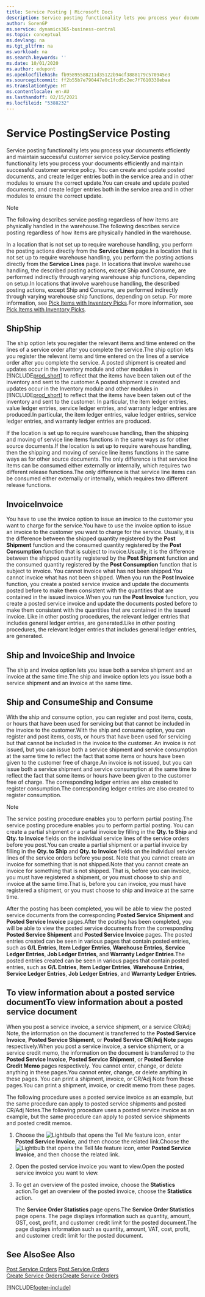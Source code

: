 ```yaml
---
title: Service Posting | Microsoft Docs
description: Service posting functionality lets you process your documents efficiently and maintain successful customer service policy. You can create and update posted documents, and create ledger entries both in the service area and in other modules to ensure the correct update.
author: SorenGP
ms.service: dynamics365-business-central
ms.topic: conceptual
ms.devlang: na
ms.tgt_pltfrm: na
ms.workload: na
ms.search.keywords: ''
ms.date: 10/01/2020
ms.author: edupont
ms.openlocfilehash: fb95895588211d35122b94cf3888179c570945e3
ms.sourcegitcommit: ff2b55b7e790447e0c1fcd5c2ec7f7610338ebaa
ms.translationtype: HT
ms.contentlocale: en-AU
ms.lasthandoff: 02/15/2021
ms.locfileid: "5388232"
---
```

# <a name="service-posting"></a><span data-ttu-id="5ffbb-104">Service Posting</span><span class="sxs-lookup"><span data-stu-id="5ffbb-104">Service Posting</span></span>
<span data-ttu-id="5ffbb-105">Service posting functionality lets you process your documents efficiently and maintain successful customer service policy.</span><span class="sxs-lookup"><span data-stu-id="5ffbb-105">Service posting functionality lets you process your documents efficiently and maintain successful customer service policy.</span></span> <span data-ttu-id="5ffbb-106">You can create and update posted documents, and create ledger entries both in the service area and in other modules to ensure the correct update.</span><span class="sxs-lookup"><span data-stu-id="5ffbb-106">You can create and update posted documents, and create ledger entries both in the service area and in other modules to ensure the correct update.</span></span>  

> [!NOTE]  
>  <span data-ttu-id="5ffbb-107">The following describes service posting regardless of how items are physically handled in the warehouse.</span><span class="sxs-lookup"><span data-stu-id="5ffbb-107">The following describes service posting regardless of how items are physically handled in the warehouse.</span></span>  
>   
>  <span data-ttu-id="5ffbb-108">In a location that is not set up to require warehouse handling, you perform the posting actions directly from the **Service Lines** page.</span><span class="sxs-lookup"><span data-stu-id="5ffbb-108">In a location that is not set up to require warehouse handling, you perform the posting actions directly from the **Service Lines** page.</span></span> <span data-ttu-id="5ffbb-109">In locations that involve warehouse handling, the described posting actions, except Ship and Consume, are performed indirectly through varying warehouse ship functions, depending on setup.</span><span class="sxs-lookup"><span data-stu-id="5ffbb-109">In locations that involve warehouse handling, the described posting actions, except Ship and Consume, are performed indirectly through varying warehouse ship functions, depending on setup.</span></span> <span data-ttu-id="5ffbb-110">For more information, see [Pick Items with Inventory Picks](warehouse-how-to-pick-items-with-inventory-picks.md).</span><span class="sxs-lookup"><span data-stu-id="5ffbb-110">For more information, see [Pick Items with Inventory Picks](warehouse-how-to-pick-items-with-inventory-picks.md).</span></span>  

## <a name="ship"></a><span data-ttu-id="5ffbb-111">Ship</span><span class="sxs-lookup"><span data-stu-id="5ffbb-111">Ship</span></span>  
<span data-ttu-id="5ffbb-112">The ship option lets you register the relevant items and time entered on the lines of a service order after you complete the service.</span><span class="sxs-lookup"><span data-stu-id="5ffbb-112">The ship option lets you register the relevant items and time entered on the lines of a service order after you complete the service.</span></span> <span data-ttu-id="5ffbb-113">A posted shipment is created and updates occur in the Inventory module and other modules in [!INCLUDE[prod_short](includes/prod_short.md)] to reflect that the items have been taken out of the inventory and sent to the customer.</span><span class="sxs-lookup"><span data-stu-id="5ffbb-113">A posted shipment is created and updates occur in the Inventory module and other modules in [!INCLUDE[prod_short](includes/prod_short.md)] to reflect that the items have been taken out of the inventory and sent to the customer.</span></span> <span data-ttu-id="5ffbb-114">In particular, the item ledger entries, value ledger entries, service ledger entries, and warranty ledger entries are produced.</span><span class="sxs-lookup"><span data-stu-id="5ffbb-114">In particular, the item ledger entries, value ledger entries, service ledger entries, and warranty ledger entries are produced.</span></span>  

<span data-ttu-id="5ffbb-115">If the location is set up to require warehouse handling, then the shipping and moving of service line items functions in the same ways as for other source documents.</span><span class="sxs-lookup"><span data-stu-id="5ffbb-115">If the location is set up to require warehouse handling, then the shipping and moving of service line items functions in the same ways as for other source documents.</span></span> <span data-ttu-id="5ffbb-116">The only difference is that service line items can be consumed either externally or internally, which requires two different release functions.</span><span class="sxs-lookup"><span data-stu-id="5ffbb-116">The only difference is that service line items can be consumed either externally or internally, which requires two different release functions.</span></span>

## <a name="invoice"></a><span data-ttu-id="5ffbb-117">Invoice</span><span class="sxs-lookup"><span data-stu-id="5ffbb-117">Invoice</span></span>  
<span data-ttu-id="5ffbb-118">You have to use the invoice option to issue an invoice to the customer you want to charge for the service.</span><span class="sxs-lookup"><span data-stu-id="5ffbb-118">You have to use the invoice option to issue an invoice to the customer you want to charge for the service.</span></span> <span data-ttu-id="5ffbb-119">Usually, it is the difference between the shipped quantity registered by the **Post Shipment** function and the consumed quantity registered by the **Post Consumption** function that is subject to invoice.</span><span class="sxs-lookup"><span data-stu-id="5ffbb-119">Usually, it is the difference between the shipped quantity registered by the **Post Shipment** function and the consumed quantity registered by the **Post Consumption** function that is subject to invoice.</span></span> <span data-ttu-id="5ffbb-120">You cannot invoice what has not been shipped.</span><span class="sxs-lookup"><span data-stu-id="5ffbb-120">You cannot invoice what has not been shipped.</span></span> <span data-ttu-id="5ffbb-121">When you run the **Post Invoice** function, you create a posted service invoice and update the documents posted before to make them consistent with the quantities that are contained in the issued invoice.</span><span class="sxs-lookup"><span data-stu-id="5ffbb-121">When you run the **Post Invoice** function, you create a posted service invoice and update the documents posted before to make them consistent with the quantities that are contained in the issued invoice.</span></span> <span data-ttu-id="5ffbb-122">Like in other posting procedures, the relevant ledger entries that includes general ledger entries, are generated.</span><span class="sxs-lookup"><span data-stu-id="5ffbb-122">Like in other posting procedures, the relevant ledger entries that includes general ledger entries, are generated.</span></span>  

## <a name="ship-and-invoice"></a><span data-ttu-id="5ffbb-123">Ship and Invoice</span><span class="sxs-lookup"><span data-stu-id="5ffbb-123">Ship and Invoice</span></span>  
<span data-ttu-id="5ffbb-124">The ship and invoice option lets you issue both a service shipment and an invoice at the same time.</span><span class="sxs-lookup"><span data-stu-id="5ffbb-124">The ship and invoice option lets you issue both a service shipment and an invoice at the same time.</span></span>  

## <a name="ship-and-consume"></a><span data-ttu-id="5ffbb-125">Ship and Consume</span><span class="sxs-lookup"><span data-stu-id="5ffbb-125">Ship and Consume</span></span>  
<span data-ttu-id="5ffbb-126">With the ship and consume option, you can register and post items, costs, or hours that have been used for servicing but that cannot be included in the invoice to the customer.</span><span class="sxs-lookup"><span data-stu-id="5ffbb-126">With the ship and consume option, you can register and post items, costs, or hours that have been used for servicing but that cannot be included in the invoice to the customer.</span></span> <span data-ttu-id="5ffbb-127">An invoice is not issued, but you can issue both a service shipment and service consumption at the same time to reflect the fact that some items or hours have been given to the customer free of charge.</span><span class="sxs-lookup"><span data-stu-id="5ffbb-127">An invoice is not issued, but you can issue both a service shipment and service consumption at the same time to reflect the fact that some items or hours have been given to the customer free of charge.</span></span> <span data-ttu-id="5ffbb-128">The corresponding ledger entries are also created to register consumption.</span><span class="sxs-lookup"><span data-stu-id="5ffbb-128">The corresponding ledger entries are also created to register consumption.</span></span>  

> [!NOTE]  
>  <span data-ttu-id="5ffbb-129">The service posting procedure enables you to perform partial posting.</span><span class="sxs-lookup"><span data-stu-id="5ffbb-129">The service posting procedure enables you to perform partial posting.</span></span> <span data-ttu-id="5ffbb-130">You can create a partial shipment or a partial invoice by filling in the **Qty. to Ship** and **Qty. to Invoice** fields on the individual service lines of the service orders before you post.</span><span class="sxs-lookup"><span data-stu-id="5ffbb-130">You can create a partial shipment or a partial invoice by filling in the **Qty. to Ship** and **Qty. to Invoice** fields on the individual service lines of the service orders before you post.</span></span> <span data-ttu-id="5ffbb-131">Note that you cannot create an invoice for something that is not shipped.</span><span class="sxs-lookup"><span data-stu-id="5ffbb-131">Note that you cannot create an invoice for something that is not shipped.</span></span> <span data-ttu-id="5ffbb-132">That is, before you can invoice, you must have registered a shipment, or you must choose to ship and invoice at the same time.</span><span class="sxs-lookup"><span data-stu-id="5ffbb-132">That is, before you can invoice, you must have registered a shipment, or you must choose to ship and invoice at the same time.</span></span>  

<span data-ttu-id="5ffbb-133">After the posting has been completed, you will be able to view the posted service documents from the corresponding **Posted Service Shipment** and **Posted Service Invoice** pages.</span><span class="sxs-lookup"><span data-stu-id="5ffbb-133">After the posting has been completed, you will be able to view the posted service documents from the corresponding **Posted Service Shipment** and **Posted Service Invoice** pages.</span></span> <span data-ttu-id="5ffbb-134">The posted entries created can be seen in various pages that contain posted entries, such as **G/L Entries**, **Item Ledger Entries**, **Warehouse Entries**, **Service Ledger Entries**, **Job Ledger Entries**, and **Warranty Ledger Entries**.</span><span class="sxs-lookup"><span data-stu-id="5ffbb-134">The posted entries created can be seen in various pages that contain posted entries, such as **G/L Entries**, **Item Ledger Entries**, **Warehouse Entries**, **Service Ledger Entries**, **Job Ledger Entries**, and **Warranty Ledger Entries**.</span></span>  

## <a name="to-view-information-about-a-posted-service-document"></a><span data-ttu-id="5ffbb-135">To view information about a posted service document</span><span class="sxs-lookup"><span data-stu-id="5ffbb-135">To view information about a posted service document</span></span>  
<span data-ttu-id="5ffbb-136">When you post a service invoice, a service shipment, or a service CR/Adj Note, the information on the document is transferred to the **Posted Service Invoice**, **Posted Service Shipment**, or **Posted Service CR/Adj Note** pages respectively.</span><span class="sxs-lookup"><span data-stu-id="5ffbb-136">When you post a service invoice, a service shipment, or a service credit memo, the information on the document is transferred to the **Posted Service Invoice**, **Posted Service Shipment**, or **Posted Service Credit Memo** pages respectively.</span></span> <span data-ttu-id="5ffbb-137">You cannot enter, change, or delete anything in these pages.</span><span class="sxs-lookup"><span data-stu-id="5ffbb-137">You cannot enter, change, or delete anything in these pages.</span></span> <span data-ttu-id="5ffbb-138">You can print a shipment, invoice, or CR/Adj Note from these pages.</span><span class="sxs-lookup"><span data-stu-id="5ffbb-138">You can print a shipment, invoice, or credit memo from these pages.</span></span>  

<span data-ttu-id="5ffbb-139">The following procedure uses a posted service invoice as an example, but the same procedure can apply to posted service shipments and posted CR/Adj Notes.</span><span class="sxs-lookup"><span data-stu-id="5ffbb-139">The following procedure uses a posted service invoice as an example, but the same procedure can apply to posted service shipments and posted credit memos.</span></span>  

1. <span data-ttu-id="5ffbb-140">Choose the ![Lightbulb that opens the Tell Me feature](media/ui-search/search_small.png "Tell me what you want to do") icon, enter **Posted Service Invoice**, and then choose the related link.</span><span class="sxs-lookup"><span data-stu-id="5ffbb-140">Choose the ![Lightbulb that opens the Tell Me feature](media/ui-search/search_small.png "Tell me what you want to do") icon, enter **Posted Service Invoice**, and then choose the related link.</span></span>  
2. <span data-ttu-id="5ffbb-141">Open the posted service invoice you want to view.</span><span class="sxs-lookup"><span data-stu-id="5ffbb-141">Open the posted service invoice you want to view.</span></span>  
3. <span data-ttu-id="5ffbb-142">To get an overview of the posted invoice, choose the **Statistics** action.</span><span class="sxs-lookup"><span data-stu-id="5ffbb-142">To get an overview of the posted invoice, choose the **Statistics** action.</span></span>  

    <span data-ttu-id="5ffbb-143">The **Service Order Statistics** page opens.</span><span class="sxs-lookup"><span data-stu-id="5ffbb-143">The **Service Order Statistics** page opens.</span></span> <span data-ttu-id="5ffbb-144">The page displays information such as quantity, amount, GST, cost, profit, and customer credit limit for the posted document.</span><span class="sxs-lookup"><span data-stu-id="5ffbb-144">The page displays information such as quantity, amount, VAT, cost, profit, and customer credit limit for the posted document.</span></span>

## <a name="see-also"></a><span data-ttu-id="5ffbb-145">See Also</span><span class="sxs-lookup"><span data-stu-id="5ffbb-145">See Also</span></span>  
<span data-ttu-id="5ffbb-146">[Post Service Orders](service-how-to-post-service-orders.md) </span><span class="sxs-lookup"><span data-stu-id="5ffbb-146">[Post Service Orders](service-how-to-post-service-orders.md) </span></span>  
[<span data-ttu-id="5ffbb-147">Create Service Orders</span><span class="sxs-lookup"><span data-stu-id="5ffbb-147">Create Service Orders</span></span>](service-how-to-create-service-orders.md)


[!INCLUDE[footer-include](includes/footer-banner.md)]